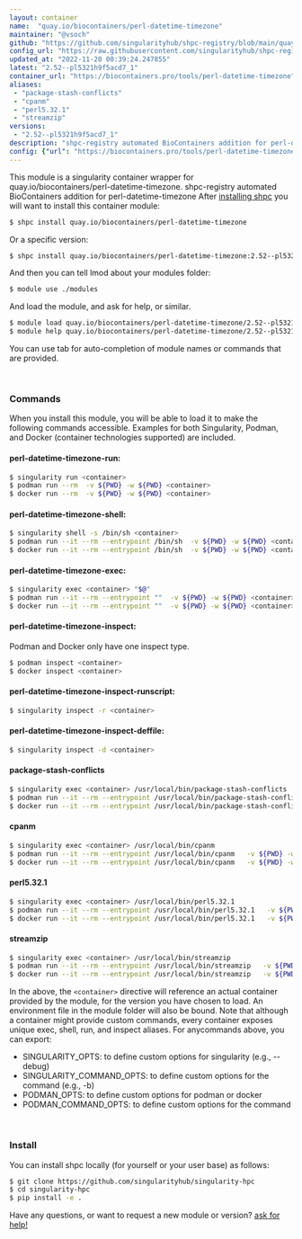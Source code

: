 ```yaml
---
layout: container
name:  "quay.io/biocontainers/perl-datetime-timezone"
maintainer: "@vsoch"
github: "https://github.com/singularityhub/shpc-registry/blob/main/quay.io/biocontainers/perl-datetime-timezone/container.yaml"
config_url: "https://raw.githubusercontent.com/singularityhub/shpc-registry/main/quay.io/biocontainers/perl-datetime-timezone/container.yaml"
updated_at: "2022-11-20 00:39:24.247855"
latest: "2.52--pl5321h9f5acd7_1"
container_url: "https://biocontainers.pro/tools/perl-datetime-timezone"
aliases:
 - "package-stash-conflicts"
 - "cpanm"
 - "perl5.32.1"
 - "streamzip"
versions:
 - "2.52--pl5321h9f5acd7_1"
description: "shpc-registry automated BioContainers addition for perl-datetime-timezone"
config: {"url": "https://biocontainers.pro/tools/perl-datetime-timezone", "maintainer": "@vsoch", "description": "shpc-registry automated BioContainers addition for perl-datetime-timezone", "latest": {"2.52--pl5321h9f5acd7_1": "sha256:44250df4536ca95e75d72ba44ae490fcfe3cda46339bbd80dbac8d237397ee34"}, "tags": {"2.52--pl5321h9f5acd7_1": "sha256:44250df4536ca95e75d72ba44ae490fcfe3cda46339bbd80dbac8d237397ee34"}, "docker": "quay.io/biocontainers/perl-datetime-timezone", "aliases": {"package-stash-conflicts": "/usr/local/bin/package-stash-conflicts", "cpanm": "/usr/local/bin/cpanm", "perl5.32.1": "/usr/local/bin/perl5.32.1", "streamzip": "/usr/local/bin/streamzip"}}
---
```


This module is a singularity container wrapper for quay.io/biocontainers/perl-datetime-timezone.
shpc-registry automated BioContainers addition for perl-datetime-timezone
After [installing shpc](#install) you will want to install this container module:


```bash
$ shpc install quay.io/biocontainers/perl-datetime-timezone
```

Or a specific version:

```bash
$ shpc install quay.io/biocontainers/perl-datetime-timezone:2.52--pl5321h9f5acd7_1
```

And then you can tell lmod about your modules folder:

```bash
$ module use ./modules
```

And load the module, and ask for help, or similar.

```bash
$ module load quay.io/biocontainers/perl-datetime-timezone/2.52--pl5321h9f5acd7_1
$ module help quay.io/biocontainers/perl-datetime-timezone/2.52--pl5321h9f5acd7_1
```

You can use tab for auto-completion of module names or commands that are provided.

<br>

### Commands

When you install this module, you will be able to load it to make the following commands accessible.
Examples for both Singularity, Podman, and Docker (container technologies supported) are included.

#### perl-datetime-timezone-run:

```bash
$ singularity run <container>
$ podman run --rm  -v ${PWD} -w ${PWD} <container>
$ docker run --rm  -v ${PWD} -w ${PWD} <container>
```

#### perl-datetime-timezone-shell:

```bash
$ singularity shell -s /bin/sh <container>
$ podman run --it --rm --entrypoint /bin/sh  -v ${PWD} -w ${PWD} <container>
$ docker run --it --rm --entrypoint /bin/sh  -v ${PWD} -w ${PWD} <container>
```

#### perl-datetime-timezone-exec:

```bash
$ singularity exec <container> "$@"
$ podman run --it --rm --entrypoint ""  -v ${PWD} -w ${PWD} <container> "$@"
$ docker run --it --rm --entrypoint ""  -v ${PWD} -w ${PWD} <container> "$@"
```

#### perl-datetime-timezone-inspect:

Podman and Docker only have one inspect type.

```bash
$ podman inspect <container>
$ docker inspect <container>
```

#### perl-datetime-timezone-inspect-runscript:

```bash
$ singularity inspect -r <container>
```

#### perl-datetime-timezone-inspect-deffile:

```bash
$ singularity inspect -d <container>
```


#### package-stash-conflicts

```bash
$ singularity exec <container> /usr/local/bin/package-stash-conflicts
$ podman run --it --rm --entrypoint /usr/local/bin/package-stash-conflicts   -v ${PWD} -w ${PWD} <container> -c " $@"
$ docker run --it --rm --entrypoint /usr/local/bin/package-stash-conflicts   -v ${PWD} -w ${PWD} <container> -c " $@"
```


#### cpanm

```bash
$ singularity exec <container> /usr/local/bin/cpanm
$ podman run --it --rm --entrypoint /usr/local/bin/cpanm   -v ${PWD} -w ${PWD} <container> -c " $@"
$ docker run --it --rm --entrypoint /usr/local/bin/cpanm   -v ${PWD} -w ${PWD} <container> -c " $@"
```


#### perl5.32.1

```bash
$ singularity exec <container> /usr/local/bin/perl5.32.1
$ podman run --it --rm --entrypoint /usr/local/bin/perl5.32.1   -v ${PWD} -w ${PWD} <container> -c " $@"
$ docker run --it --rm --entrypoint /usr/local/bin/perl5.32.1   -v ${PWD} -w ${PWD} <container> -c " $@"
```


#### streamzip

```bash
$ singularity exec <container> /usr/local/bin/streamzip
$ podman run --it --rm --entrypoint /usr/local/bin/streamzip   -v ${PWD} -w ${PWD} <container> -c " $@"
$ docker run --it --rm --entrypoint /usr/local/bin/streamzip   -v ${PWD} -w ${PWD} <container> -c " $@"
```



In the above, the `<container>` directive will reference an actual container provided
by the module, for the version you have chosen to load. An environment file in the
module folder will also be bound. Note that although a container
might provide custom commands, every container exposes unique exec, shell, run, and
inspect aliases. For anycommands above, you can export:

 - SINGULARITY_OPTS: to define custom options for singularity (e.g., --debug)
 - SINGULARITY_COMMAND_OPTS: to define custom options for the command (e.g., -b)
 - PODMAN_OPTS: to define custom options for podman or docker
 - PODMAN_COMMAND_OPTS: to define custom options for the command

<br>

### Install

You can install shpc locally (for yourself or your user base) as follows:

```bash
$ git clone https://github.com/singularityhub/singularity-hpc
$ cd singularity-hpc
$ pip install -e .
```

Have any questions, or want to request a new module or version? [ask for help!](https://github.com/singularityhub/singularity-hpc/issues)